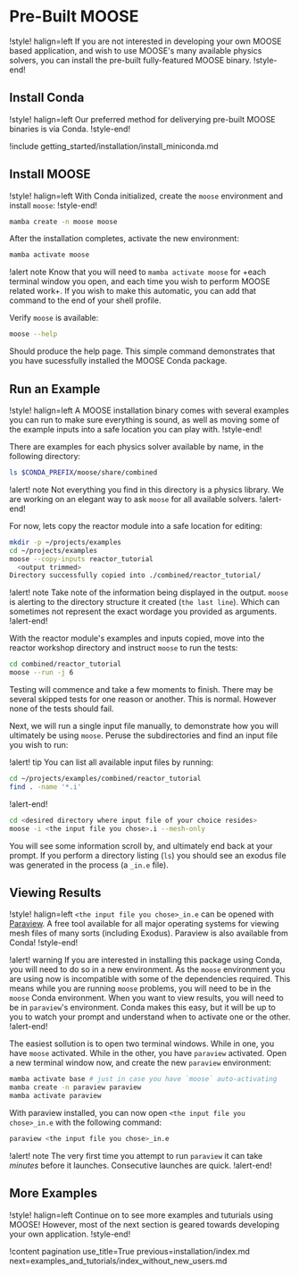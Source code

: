 # Pre-Built MOOSE

!style! halign=left
If you are not interested in developing your own MOOSE based application, and wish to use MOOSE's
many available physics solvers, you can install the pre-built fully-featured MOOSE binary.
!style-end!

## Install Conda

!style! halign=left
Our preferred method for deliverying pre-built MOOSE binaries is via Conda.
!style-end!

!include getting_started/installation/install_miniconda.md

## Install MOOSE

!style! halign=left
With Conda initialized, create the `moose` environment and install `moose`:
!style-end!

```bash
mamba create -n moose moose
```

After the installation completes, activate the new environment:

```bash
mamba activate moose
```

!alert note
Know that you will need to `mamba activate moose` for +each terminal window you open, and each time
you wish to perform MOOSE related work+. If you wish to make this automatic, you can add that
command to the end of your shell profile.

Verify `moose` is available:

```bash
moose --help
```

Should produce the help page. This simple command demonstrates that you have sucessfully installed
the MOOSE Conda package.

## Run an Example

!style! halign=left
A MOOSE installation binary comes with several examples you can run to make sure everything
is sound, as well as moving some of the example inputs into a safe location you can play with.
!style-end!

There are examples for each physics solver available by name, in the following directory:

```bash
ls $CONDA_PREFIX/moose/share/combined
```

!alert! note
Not everything you find in this directory is a physics library. We are working on an elegant way to
ask `moose` for all available solvers.
!alert-end!

For now, lets copy the reactor module into a safe location for editing:

```bash
mkdir -p ~/projects/examples
cd ~/projects/examples
moose --copy-inputs reactor_tutorial
  <output trimmed>
Directory successfully copied into ./combined/reactor_tutorial/
```

!alert! note
Take note of the information being displayed in the output. `moose` is alerting to the directory
structure it created (`the last line`). Which can sometimes not represent the exact wordage you
provided as arguments.
!alert-end!

With the reactor module's examples and inputs copied, move into the reactor workshop directory and
instruct `moose` to run the tests:

```bash
cd combined/reactor_tutorial
moose --run -j 6
```

Testing will commence and take a few moments to finish. There may be several skipped tests for one
reason or another. This is normal. However none of the tests should fail.

Next, we will run a single input file manually, to demonstrate how you will ultimately be using
`moose`. Peruse the subdirectories and find an input file you wish to run:

!alert! tip
You can list all available input files by running:

```bash
cd ~/projects/examples/combined/reactor_tutorial
find . -name '*.i'
```

!alert-end!

```bash
cd <desired directory where input file of your choice resides>
moose -i <the input file you chose>.i --mesh-only
```

You will see some information scroll by, and ultimately end back at your prompt. If you perform a
directory listing (`ls`) you should see an exodus file was generated in the process (a `_in.e`
file).

## Viewing Results

!style! halign=left
`<the input file you chose>_in.e` can be opened with [Paraview](https://www.paraview.org/). A free
tool available for all major operating systems for viewing mesh files of many sorts (including
Exodus). Paraview is also available from Conda!
!style-end!

!alert! warning
If you are interested in installing this package using Conda, you will need to do so in a new
environment. As the `moose` environment you are using now is incompatible with some of the
dependencies required. This means while you are running `moose` problems, you will need to be in the
`moose` Conda environment. When you want to view results, you will need to be in `paraview`'s
environment. Conda makes this easy, but it will be up to you to watch your prompt and understand
when to activate one or the other.
!alert-end!

The easiest sollution is to open two terminal windows. While in one, you have `moose` activated.
While in the other, you have `paraview` activated. Open a new terminal window now, and create the
new `paraview` environment:

```bash
mamba activate base # just in case you have `moose` auto-activating
mamba create -n paraview paraview
mamba activate paraview
```

With paraview installed, you can now open `<the input file you chose>_in.e` with the following
command:

```bash
paraview <the input file you chose>_in.e
```

!alert! note
The very first time you attempt to run `paraview` it can take *minutes* before it launches.
Consecutive launches are quick.
!alert-end!

## More Examples

!style! halign=left
Continue on to see more examples and tuturials using MOOSE! However, most of the next section is
geared towards developing your own application.
!style-end!

!content pagination use_title=True
                    previous=installation/index.md
                    next=examples_and_tutorials/index_without_new_users.md
